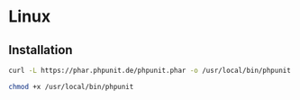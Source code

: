 # Linux

## Installation

```sh
curl -L https://phar.phpunit.de/phpunit.phar -o /usr/local/bin/phpunit
```

```sh
chmod +x /usr/local/bin/phpunit
```
